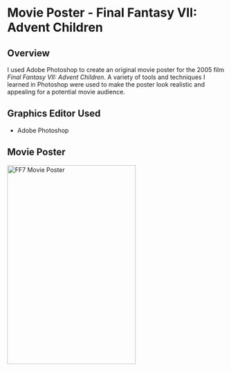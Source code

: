 # Movie Poster - Final Fantasy VII: Advent Children

## Overview

I used Adobe Photoshop to create an original movie poster for the 2005 film <i>Final Fantasy VII: Advent Children</i>. A variety of tools and techniques I learned in Photoshop were used to make the poster look realistic and appealing for a potential movie audience.

## Graphics Editor Used
- Adobe Photoshop

## Movie Poster
<img src="https://gitlab.com/junmian/movie-poster/-/raw/main/ff7-movie-poster.jpg" width="297" height="459" alt="FF7 Movie Poster" title="FF7 Movie Poster">
